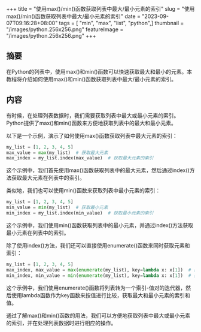 +++
title = "使用max()/min()函数获取列表中最大/最小元素的索引"
slug = "使用max()/min()函数获取列表中最大/最小元素的索引"
date = "2023-09-07T09:16:28+08:00"
tags = [ "min", "max", "list", "python",]
thumbnail = "/images/python.256x256.png"
featureImage = "/images/python.256x256.png"
+++


## 摘要
在Python的列表中，使用max()和min()函数可以快速获取最大和最小的元素。本教程将介绍如何使用max()和min()函数获取列表中最大/最小元素的索引。

## 内容
有时候，在处理列表数据时，我们需要获取列表中最大或最小元素的索引。Python提供了max()和min()函数来方便地获取列表中的最大和最小元素。

以下是一个示例，演示了如何使用max()函数获取列表中最大元素的索引：

```python
my_list = [1, 2, 3, 4, 5]
max_value = max(my_list)  # 获取最大元素
max_index = my_list.index(max_value)  # 获取最大元素的索引
```

这个示例中，我们首先使用max()函数获取列表中的最大元素，然后通过index()方法获取最大元素在列表中的索引。

类似地，我们也可以使用min()函数来获取列表中最小元素的索引：

```python
my_list = [1, 2, 3, 4, 5]
min_value = min(my_list)  # 获取最小元素
min_index = my_list.index(min_value)  # 获取最小元素的索引
```

这个示例中，我们使用min()函数获取列表中的最小元素，并通过index()方法获取最小元素在列表中的索引。

除了使用index()方法，我们还可以直接使用enumerate()函数来同时获取元素和索引：

```python
my_list = [1, 2, 3, 4, 5]
max_index, max_value = max(enumerate(my_list), key=lambda x: x[1])  # 获取最大元素的索引和值
min_index, min_value = min(enumerate(my_list), key=lambda x: x[1])  # 获取最小元素的索引和值
```

这个示例中，我们使用enumerate()函数将列表转为一个索引-值对的迭代器，然后使用lambda函数作为key函数来按值进行比较，获取最大和最小元素的索引和值。

通过了解max()和min()函数的用法，我们可以方便地获取列表中最大或最小元素的索引，并在处理列表数据时进行相应的操作。


